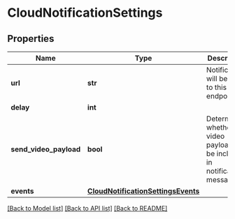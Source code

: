 # CloudNotificationSettings

## Properties
Name | Type | Description | Notes
------------ | ------------- | ------------- | -------------
**url** | **str** | Notifications will be sent to this endpoint. | 
**delay** | **int** |  | 
**send_video_payload** | **bool** | Determines whether a video payload will be included in notification messages. | 
**events** | [**CloudNotificationSettingsEvents**](CloudNotificationSettingsEvents.md) |  | [optional] 

[[Back to Model list]](../README.md#documentation-for-models) [[Back to API list]](../README.md#documentation-for-api-endpoints) [[Back to README]](../README.md)


